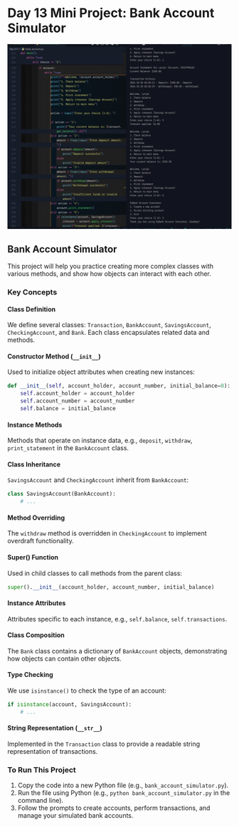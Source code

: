 # Day 13 Mini Project: Bank Account Simulator

![Bank Account](/Day%20013/bank.png)

## Bank Account Simulator

This project will help you practice creating more complex classes with various methods, and show how objects can interact with each other.

### Key Concepts

#### Class Definition

We define several classes: `Transaction`, `BankAccount`, `SavingsAccount`, `CheckingAccount`, and `Bank`. Each class encapsulates related data and methods.

#### Constructor Method (`__init__`)

Used to initialize object attributes when creating new instances:
```python
def __init__(self, account_holder, account_number, initial_balance=0):
    self.account_holder = account_holder
    self.account_number = account_number
    self.balance = initial_balance
```

#### Instance Methods

Methods that operate on instance data, e.g., `deposit`, `withdraw`, `print_statement` in the `BankAccount` class.

#### Class Inheritance

`SavingsAccount` and `CheckingAccount` inherit from `BankAccount`:
```python
class SavingsAccount(BankAccount):
    # ...
```

#### Method Overriding

The `withdraw` method is overridden in `CheckingAccount` to implement overdraft functionality.

#### Super() Function

Used in child classes to call methods from the parent class:
```python
super().__init__(account_holder, account_number, initial_balance)
```

#### Instance Attributes

Attributes specific to each instance, e.g., `self.balance`, `self.transactions`.

#### Class Composition

The `Bank` class contains a dictionary of `BankAccount` objects, demonstrating how objects can contain other objects.

#### Type Checking

We use `isinstance()` to check the type of an account:
```python
if isinstance(account, SavingsAccount):
    # ...
```

#### String Representation (`__str__`)

Implemented in the `Transaction` class to provide a readable string representation of transactions.

### To Run This Project

1. Copy the code into a new Python file (e.g., `bank_account_simulator.py`).
2. Run the file using Python (e.g., `python bank_account_simulator.py` in the command line).
3. Follow the prompts to create accounts, perform transactions, and manage your simulated bank accounts.